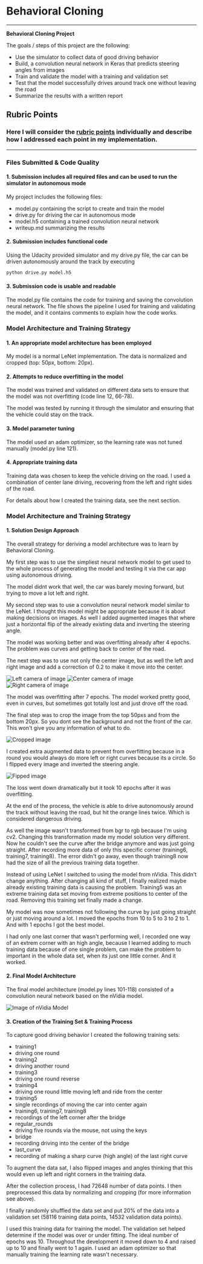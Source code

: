# **Behavioral Cloning**
---

**Behavioral Cloning Project**

The goals / steps of this project are the following:
* Use the simulator to collect data of good driving behavior
* Build, a convolution neural network in Keras that predicts steering angles from images
* Train and validate the model with a training and validation set
* Test that the model successfully drives around track one without leaving the road
* Summarize the results with a written report

[//]: # (Image References)

[image1]: ./writeup_imgs/left.jpg "Left camera of the car"
[image2]: ./writeup_imgs/center.jpg "Center camera of the car"
[image3]: ./writeup_imgs/right.jpg "Right camera of the car"
[image4]: ./writeup_imgs/cropped.jpg "Cropped image"
[image5]: ./writeup_imgs/flipped.jpg "Flipped image"

## Rubric Points
### Here I will consider the [rubric points](https://review.udacity.com/#!/rubrics/432/view) individually and describe how I addressed each point in my implementation.  

---
### Files Submitted & Code Quality

#### 1. Submission includes all required files and can be used to run the simulator in autonomous mode

My project includes the following files:
* model.py containing the script to create and train the model
* drive.py for driving the car in autonomous mode
* model.h5 containing a trained convolution neural network
* writeup.md summarizing the results

#### 2. Submission includes functional code
Using the Udacity provided simulator and my drive.py file, the car can be driven autonomously around the track by executing
```sh
python drive.py model.h5
```

#### 3. Submission code is usable and readable

The model.py file contains the code for training and saving the convolution neural network. The file shows the pipeline I used for training and validating the model, and it contains comments to explain how the code works.

### Model Architecture and Training Strategy

#### 1. An appropriate model architecture has been employed

My model is a normal LeNet implementation.
The data is normalized and cropped (top: 50px, bottom: 20px).

#### 2. Attempts to reduce overfitting in the model

The model was trained and validated on different data sets to ensure that the model was not overfitting (code line 12, 66-78).


The model was tested by running it through the simulator and ensuring that the vehicle could stay on the track.

#### 3. Model parameter tuning

The model used an adam optimizer, so the learning rate was not tuned manually (model.py line 121).

#### 4. Appropriate training data

Training data was chosen to keep the vehicle driving on the road. I used a combination of center lane driving, recovering from the left and right sides of the road.

For details about how I created the training data, see the next section.

### Model Architecture and Training Strategy

#### 1. Solution Design Approach

The overall strategy for deriving a model architecture was to learn by Behavioral Cloning.

My first step was to use the simpliest neural network model to get used to the whole process of generating the model and testing it via the car app using autonomous driving.

The model didnt work that well, the car was barely moving forward, but trying to move a lot left and right.

My second step was to use a convolution neural network model similar to the LeNet. I thought this model might be appropriate because it is about making decisions on images.
As well I added augmented images that where just a horizontal flip of the already existing data and inverting the steering angle.

The model was working better and was overfitting already after 4 epochs. The problem was curves and getting back to center of the road.

The next step was to use not only the center image, but as well the left and right image and add a correction of 0.2 to make it move into the center.

![Left camera of image][image1]
![Center camera of image][image2]
![Right camera of image][image3]

The model was overfitting after 7 epochs. The model worked pretty good, even in curves, but sometimes got totally lost and just drove off the road.

The final step was to crop the image from the top 50pxs and from the bottom 20px. So you dont see the background and not the front of the car. This won't give you any information of what to do.

![Cropped image][image4]

I created extra augmented data to prevent from overfitting because in a round you would always do more left or right curves because its a circle. So I flipped every image and inverted the steering angle.

![Fipped image][image5]

The loss went down dramatically but it took 10 epochs after it was overfitting.

At the end of the process, the vehicle is able to drive autonomously around the track without leaving the road, but hit the orange lines twice. Which is considered dangerous driving.

As well the image wasn't transformed from bgr to rgb because I'm using cv2. Changing this transformation made my model solution very different. Now he couldn't see the curve after the bridge anymore and was just going straight. After recording more data of only this specific corner (training6, training7, training8). The error didn't go away, even though training8 now had the size of all the previous training data together.

Instead of using LeNet I switched to using the model from nVidia. This didn't change anything. After changing all kind of stuff, I finally realized maybe already existing training data is causing the problem. Training5 was an extreme training data set moving from extreme positions to center of the road. Removing this training set finally made a change.

My model was now sometimes not following the curve by just going straight or just moving around a lot. I moved the epochs from 10 to 5 to 3 to 2 to 1. And with 1 epochs I got the best model.

I had only one last corner that wasn't performing well, I recorded one way of an extrem corner with an high angle, because I learned adding to much training data because of one single problem, can make the problem to important in the whole data set, when its just one little corner. And it worked.

#### 2. Final Model Architecture

The final model architecture (model.py lines 101-118) consisted of a convolution neural network based on the nVidia model.

![Image of nVidia Model](https://devblogs.nvidia.com/parallelforall/wp-content/uploads/2016/08/cnn-architecture.png)

#### 3. Creation of the Training Set & Training Process

To capture good driving behavior I created the following training sets:

- training1
 - driving one round
- training2
 - driving another round
- training3
 - driving one round reverse
- training4
 - driving one round little moving left and ride from the center
- training5
 - single recordings of moving the car into center again
- training6, training7, training8
 - recordings of the left corner after the bridge
- regular_rounds
 - driving five rounds via the mouse, not using the keys
- bridge
 - recording driving into the center of the bridge
- last_curve
 - recording of making a sharp curve (high angle) of the last right curve

To augment the data sat, I also flipped images and angles thinking that this would even up left and right corners in the training data.

After the collection process, I had 72648 number of data points. I then preprocessed this data by normalizing and cropping (for more information see above).

I finally randomly shuffled the data set and put 20% of the data into a validation set (58116 training data points, 14532 validation data points).

I used this training data for training the model. The validation set helped determine if the model was over or under fitting. The ideal number of epochs was 10. Throughout the development it moved down to 4 and raised up to 10 and finally went to 1 again. I used an adam optimizer so that manually training the learning rate wasn't necessary.
